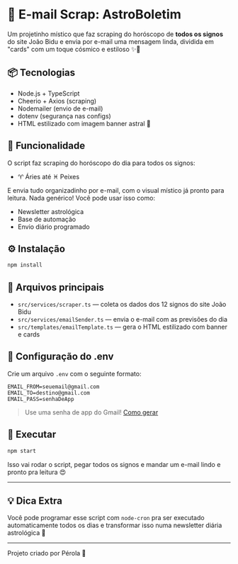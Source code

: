 
# 🌟 E-mail Scrap: AstroBoletim

Um projetinho místico que faz scraping do horóscopo de **todos os signos** do site João Bidu e envia por e-mail uma mensagem linda, dividida em "cards" com um toque cósmico e estiloso ✨💜

## 📦 Tecnologias

- Node.js + TypeScript
- Cheerio + Axios (scraping)
- Nodemailer (envio de e-mail)
- dotenv (segurança nas configs)
- HTML estilizado com imagem banner astral 🌌

## 🧙 Funcionalidade

O script faz scraping do horóscopo do dia para todos os signos:
- ♈ Áries até ♓ Peixes

E envia tudo organizadinho por e-mail, com o visual místico já pronto para leitura. Nada genérico! Você pode usar isso como:
- Newsletter astrológica
- Base de automação
- Envio diário programado

## ⚙️ Instalação

```bash
npm install
```

## 📂 Arquivos principais

- `src/services/scraper.ts` — coleta os dados dos 12 signos do site João Bidu
- `src/services/emailSender.ts` — envia o e-mail com as previsões do dia
- `src/templates/emailTemplate.ts` — gera o HTML estilizado com banner e cards

## 🔐 Configuração do .env

Crie um arquivo `.env` com o seguinte formato:

```env
EMAIL_FROM=seuemail@gmail.com
EMAIL_TO=destino@gmail.com
EMAIL_PASS=senhaDeApp
```

> Use uma senha de app do Gmail! [Como gerar](https://myaccount.google.com/apppasswords)

## 🚀 Executar

```bash
npm start
```

Isso vai rodar o script, pegar todos os signos e mandar um e-mail lindo e pronto pra leitura 😍

---

## 💡 Dica Extra

Você pode programar esse script com `node-cron` pra ser executado automaticamente todos os dias e transformar isso numa newsletter diária astrológica 🌠

---

Projeto criado por Pérola 💜
